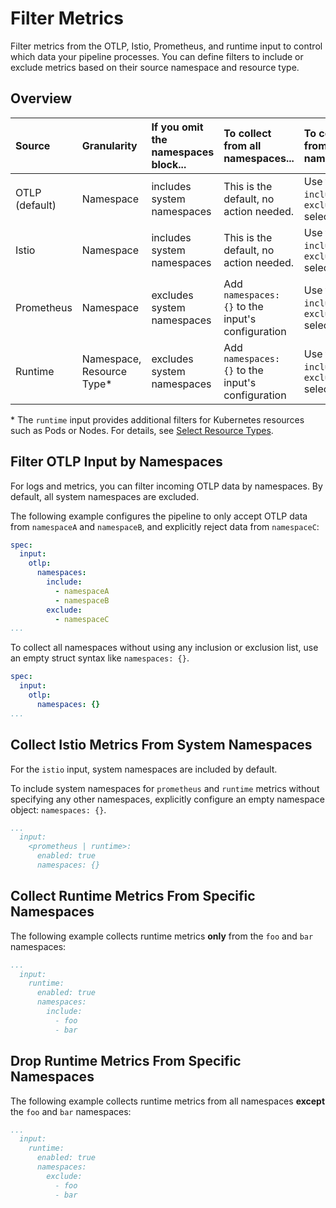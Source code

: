 # Filter Metrics

Filter metrics from the OTLP, Istio, Prometheus, and runtime input to control which data your pipeline processes. You can define filters to include or exclude metrics based on their source namespace and resource type.

## Overview

| Source      | Granularity                               | If you omit the namespaces block... | To collect from **all** namespaces... | To collect from specific namespaces... |
| :---------- | :---------------------------------------- | :---------------------------------- | :------------------------------------ | :------------------------------------- |
| OTLP (default) | Namespace                                 | includes system namespaces          | This is the default, no action needed. | Use the `include` or `exclude` selector |
| Istio       | Namespace                                 | includes system namespaces          | This is the default, no action needed. | Use the `include` or `exclude` selector |
| Prometheus  | Namespace                                 | excludes system namespaces          | Add `namespaces: {}` to the input's configuration | Use the `include` or `exclude` selector |
| Runtime     | Namespace, Resource Type\*                | excludes system namespaces          | Add `namespaces: {}` to the input's configuration | Use the `include` or `exclude` selector |

\* The `runtime` input provides additional filters for Kubernetes resources such as Pods or Nodes. For details, see [Select Resource Types](../collecting-metrics/runtime-input.md#select-resource-types).

## Filter OTLP Input by Namespaces

For logs and metrics, you can filter incoming OTLP data by namespaces. By default, all system namespaces are excluded.

The following example configures the pipeline to only accept OTLP data from `namespaceA` and `namespaceB`, and explicitly reject data from `namespaceC`:

```yaml
spec:
  input:
    otlp:
      namespaces:
        include:
          - namespaceA
          - namespaceB
        exclude:
          - namespaceC
...
```

To collect all namespaces without using any inclusion or exclusion list, use an empty struct syntax like `namespaces: {}`.

```yaml
spec:
  input:
    otlp:
      namespaces: {}
...
```

## Collect Istio Metrics From System Namespaces

For the `istio` input, system namespaces are included by default.

To include system namespaces for `prometheus` and `runtime` metrics without specifying any other namespaces, explicitly configure an empty namespace object: `namespaces: {}`.

```yaml
...
  input:
    <prometheus | runtime>:
      enabled: true
      namespaces: {}
```

## Collect Runtime Metrics From Specific Namespaces

The following example collects runtime metrics **only** from the `foo` and `bar` namespaces:

```yaml
...
  input:
    runtime:
      enabled: true
      namespaces:
        include:
          - foo
          - bar
```

## Drop Runtime Metrics From Specific Namespaces

The following example collects runtime metrics from all namespaces **except** the `foo` and `bar` namespaces:

```yaml
...
  input:
    runtime:
      enabled: true
      namespaces:
        exclude:
          - foo
          - bar
```